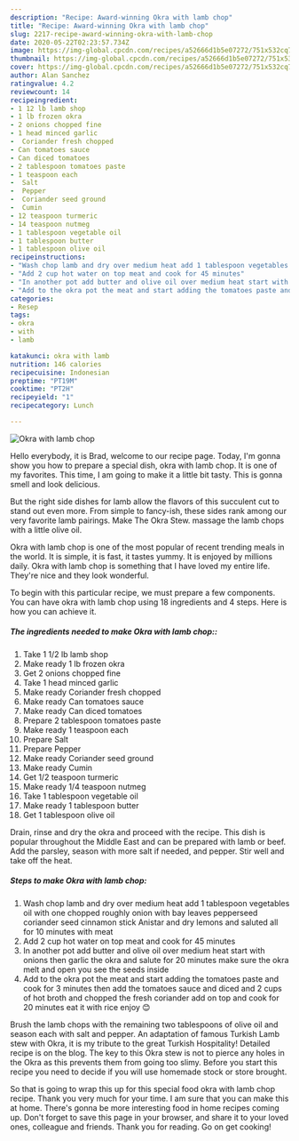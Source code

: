 ```yaml
---
description: "Recipe: Award-winning Okra with lamb chop"
title: "Recipe: Award-winning Okra with lamb chop"
slug: 2217-recipe-award-winning-okra-with-lamb-chop
date: 2020-05-22T02:23:57.734Z
image: https://img-global.cpcdn.com/recipes/a52666d1b5e07272/751x532cq70/okra-with-lamb-chop-recipe-main-photo.jpg
thumbnail: https://img-global.cpcdn.com/recipes/a52666d1b5e07272/751x532cq70/okra-with-lamb-chop-recipe-main-photo.jpg
cover: https://img-global.cpcdn.com/recipes/a52666d1b5e07272/751x532cq70/okra-with-lamb-chop-recipe-main-photo.jpg
author: Alan Sanchez
ratingvalue: 4.2
reviewcount: 14
recipeingredient:
- 1 12 lb lamb shop
- 1 lb frozen okra
- 2 onions chopped fine
- 1 head minced garlic
-  Coriander fresh chopped
- Can tomatoes sauce
- Can diced tomatoes
- 2 tablespoon tomatoes paste
- 1 teaspoon each
-  Salt
-  Pepper
-  Coriander seed ground
-  Cumin
- 12 teaspoon turmeric
- 14 teaspoon nutmeg
- 1 tablespoon vegetable oil
- 1 tablespoon butter
- 1 tablespoon olive oil
recipeinstructions:
- "Wash chop lamb and dry over medium heat add 1 tablespoon vegetables oil with one chopped roughly onion with bay leaves pepperseed coriander seed cinnamon stick Anistar and dry lemons and saluted all for 10 minutes with meat"
- "Add 2 cup hot water on top meat and cook for 45 minutes"
- "In another pot add butter and olive oil over medium heat start with onions then garlic the okra and salute for 20 minutes make sure the okra melt and open you see the seeds inside"
- "Add to the okra pot the meat and start adding the tomatoes paste and cook for 3 minutes then add the tomatoes sauce and diced and 2 cups of hot broth and chopped the fresh coriander add on top and cook for 20 minutes eat it with rice enjoy 😊"
categories:
- Resep
tags:
- okra
- with
- lamb

katakunci: okra with lamb
nutrition: 146 calories
recipecuisine: Indonesian
preptime: "PT19M"
cooktime: "PT2H"
recipeyield: "1"
recipecategory: Lunch

---
```



![Okra with lamb chop](https://img-global.cpcdn.com/recipes/a52666d1b5e07272/751x532cq70/okra-with-lamb-chop-recipe-main-photo.jpg)

Hello everybody, it is Brad, welcome to our recipe page. Today, I'm gonna show you how to prepare a special dish, okra with lamb chop. It is one of my favorites. This time, I am going to make it a little bit tasty. This is gonna smell and look delicious.

But the right side dishes for lamb allow the flavors of this succulent cut to stand out even more. From simple to fancy-ish, these sides rank among our very favorite lamb pairings. Make The Okra Stew. massage the lamb chops with a little olive oil.

Okra with lamb chop is one of the most popular of recent trending meals in the world. It is simple, it is fast, it tastes yummy. It is enjoyed by millions daily. Okra with lamb chop is something that I have loved my entire life. They're nice and they look wonderful.


To begin with this particular recipe, we must prepare a few components. You can have okra with lamb chop using 18 ingredients and 4 steps. Here is how you can achieve it.

##### The ingredients needed to make Okra with lamb chop::

1. Take 1 1/2 lb lamb shop
1. Make ready 1 lb frozen okra
1. Get 2 onions chopped fine
1. Take 1 head minced garlic
1. Make ready  Coriander fresh chopped
1. Make ready Can tomatoes sauce
1. Make ready Can diced tomatoes
1. Prepare 2 tablespoon tomatoes paste
1. Make ready 1 teaspoon each
1. Prepare  Salt
1. Prepare  Pepper
1. Make ready  Coriander seed ground
1. Make ready  Cumin
1. Get 1/2 teaspoon turmeric
1. Make ready 1/4 teaspoon nutmeg
1. Take 1 tablespoon vegetable oil
1. Make ready 1 tablespoon butter
1. Get 1 tablespoon olive oil


Drain, rinse and dry the okra and proceed with the recipe. This dish is popular throughout the Middle East and can be prepared with lamb or beef. Add the parsley, season with more salt if needed, and pepper. Stir well and take off the heat. 

##### Steps to make Okra with lamb chop:

1. Wash chop lamb and dry over medium heat add 1 tablespoon vegetables oil with one chopped roughly onion with bay leaves pepperseed coriander seed cinnamon stick Anistar and dry lemons and saluted all for 10 minutes with meat
1. Add 2 cup hot water on top meat and cook for 45 minutes
1. In another pot add butter and olive oil over medium heat start with onions then garlic the okra and salute for 20 minutes make sure the okra melt and open you see the seeds inside
1. Add to the okra pot the meat and start adding the tomatoes paste and cook for 3 minutes then add the tomatoes sauce and diced and 2 cups of hot broth and chopped the fresh coriander add on top and cook for 20 minutes eat it with rice enjoy 😊


Brush the lamb chops with the remaining two tablespoons of olive oil and season each with salt and pepper. An adaptation of famous Turkish Lamb stew with Okra, it is my tribute to the great Turkish Hospitality! Detailed recipe is on the blog. The key to this Okra stew is not to pierce any holes in the Okra as this prevents them from going too slimy. Before you start this recipe you need to decide if you will use homemade stock or store brought. 

So that is going to wrap this up for this special food okra with lamb chop recipe. Thank you very much for your time. I am sure that you can make this at home. There's gonna be more interesting food in home recipes coming up. Don't forget to save this page in your browser, and share it to your loved ones, colleague and friends. Thank you for reading. Go on get cooking!

